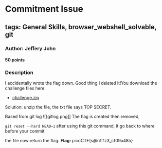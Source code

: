 # Commitment Issue
## tags: General Skills, browser_webshell_solvable, git

### Author: Jeffery John
#### 50 points
### Description
I accidentally wrote the flag down. Good thing I deleted it!You download the challenge files here:

- [challenge.zip](https://artifacts.picoctf.net/c_titan/137/challenge.zip)

Solution:
unzip the file, the txt file says TOP SECRET.

Based from git log
![[gitlog.png]]
The flag is created then removed, 

`git reset --hard HEAD~1`
after using this git command, it go back to where before your commit

the file now return the flag.
**Flag:** picoCTF{s@n1t1z3_cf09a485}